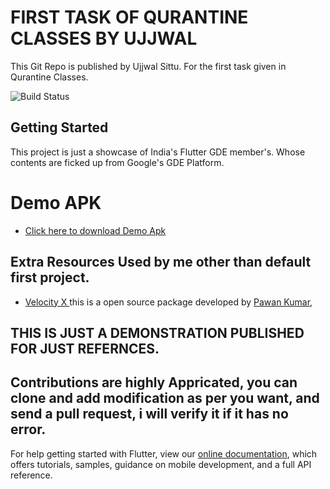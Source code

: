 # FIRST TASK OF QURANTINE CLASSES BY UJJWAL

This Git Repo is published by Ujjwal Sittu. For the first task given in Qurantine Classes.

![Build Status](https://badgen.net/badge/Building/Success/green)

## Getting Started

This project is just a showcase of India's Flutter GDE member's.
Whose contents are ficked up from Google's GDE Platform.

# Demo APK

- [Click here to download Demo Apk](https://github.com/ujjwalsittu/firstTask_qurantine_classes/releases/download/1.0/app-release.apk)



## Extra Resources Used by me other than default first project.

- [Velocity X ](https://velocityx.dev/) this is a open source package developed by [Pawan Kumar](https://github.com/iampawan),

## THIS IS JUST A DEMONSTRATION PUBLISHED FOR JUST REFERNCES.


## Contributions are highly Appricated, you can clone and add modification as per you want, and send a pull request, i will verify it if it has no error.

For help getting started with Flutter, view our
[online documentation](https://flutter.dev/docs), which offers tutorials,
samples, guidance on mobile development, and a full API reference.
